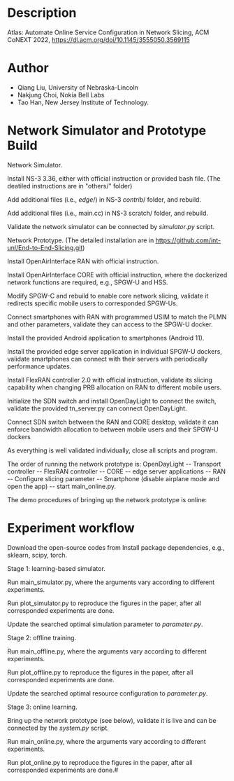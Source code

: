 # Description
Atlas: Automate Online Service Configuration in Network Slicing, ACM CoNEXT 2022, https://dl.acm.org/doi/10.1145/3555050.3569115

# Author
* Qiang Liu, University of Nebraska-Lincoln
* Nakjung Choi, Nokia Bell Labs
* Tao Han, New Jersey Institute of Technology.


# Network Simulator and Prototype Build

Network Simulator.


Install NS-3 3.36, either with official instruction or provided bash file. (The deatiled instructions are in "others/" folder)

Add additional files (i.e., $edge/$) in NS-3 $contrib/$ folder, and rebuild.

Add additional files (i.e., main.cc) in NS-3 scratch/ folder, and rebuild.

Validate the network simulator can be connected by $simulator.py$ script.


Network Prototype. (The detailed installation are in https://github.com/int-unl/End-to-End-Slicing.git)

Install OpenAirInterface RAN with official instruction.

Install OpenAirInterface CORE with official instruction, where the dockerized network functions are required, e.g., SPGW-U and HSS.

Modify SPGW-C and rebuild to enable core network slicing, validate it redirects specific mobile users to corresponded SPGW-Us.

Connect smartphones with RAN with programmed USIM to match the PLMN and other parameters, validate they can access to the SPGW-U docker.

Install the provided Android application to smartphones (Android 11).

Install the provided edge server application in individual SPGW-U dockers, validate smartphones can connect with their servers with periodically performance updates.

Install FlexRAN controller 2.0 with official instruction, validate its slicing capability when changing PRB allocation on RAN to different mobile users.

Initialize the SDN switch and install OpenDayLight to connect the switch, validate the provided tn_server.py can connect OpenDayLight.

Connect SDN switch between the RAN and CORE desktop, validate it can enforce bandwidth allocation to between mobile users and their SPGW-U dockers

As everything is well validated individually, close all scripts and program.

The order of running the network prototype is: OpenDayLight -- Transport controller -- FlexRAN controller -- CORE -- edge server applications -- RAN -- Configure slicing parameter -- Smartphone (disable airplane mode and open the app) -- start main_online.py.

The demo procedures of bringing up the network prototype is online: 




# Experiment workflow


Download the open-source codes from 
Install package dependencies, e.g., sklearn, scipy, torch.


Stage 1: learning-based simulator.

Run main_simulator.py, where the arguments vary according to different experiments.

Run plot_simulator.py to reproduce the figures in the paper, after all corresponded experiments are done.

Update the searched optimal simulation parameter to $parameter.py$.


Stage 2: offline training.

Run main_offline.py, where the arguments vary according to different experiments.

Run plot_offline.py to reproduce the figures in the paper, after all corresponded experiments are done.

Update the searched optimal resource configuration to $parameter.py$.


Stage 3: online learning.

Bring up the network prototype (see below), validate it is live and can be connected by the $system.py$ script.

Run main_online.py, where the arguments vary according to different experiments.

Run plot_online.py to reproduce the figures in the paper, after all corresponded experiments are done.# 

